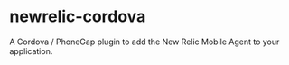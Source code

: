 newrelic-cordova
================

A Cordova / PhoneGap plugin to add the New Relic Mobile Agent to your application.
